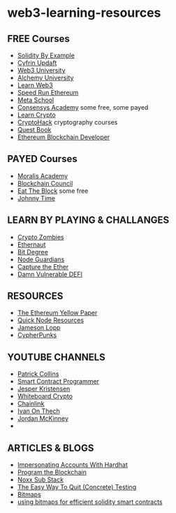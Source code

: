 # web3-learning-resources

## FREE Courses 
- [Solidity By Example](https://solidity-by-example.org/)
- [Cyfrin Updaft](https://updraft.cyfrin.io/)
- [Web3 University](https://www.web3.university/)
- [Alchemy University](https://www.alchemy.com/university/courses/)
- [Learn Web3](https://learnweb3.io/)
- [Speed Run Ethereum](https://speedrunethereum.com/)
- [Meta School](https://metaschool.so/)
- [Consensys Academy](https://courses.consensys.net/collections) some free, some payed
- [Learn Crypto](https://learncrypto.com/)
- [CryptoHack](https://cryptohack.org/) cryptography courses
- [Quest Book](https://learn.questbook.xyz/)
- [Ethereum Blockchain Developer](https://ethereum-blockchain-developer.com/)

## PAYED Courses
- [Moralis Academy](https://academy.moralis.io/)
- [Blockchain Council](https://www.blockchain-council.org/)
- [Eat The Block](https://eattheblocks.com/) some free
- [Johnny Time](https://johnnytime.xyz/)

## LEARN BY PLAYING & CHALLANGES
- [Crypto Zombies](https://cryptozombies.io/)
- [Ethernaut](https://ethernaut.openzeppelin.com/)
- [Bit Degree](https://www.bitdegree.org/)
- [Node Guardians](https://nodeguardians.io/)
- [Capture the Ether](https://capturetheether.com/)
- [Damn Vulnerable DEFI](https://www.damnvulnerabledefi.xyz/)

## RESOURCES
- [The Ethereum Yellow Paper](https://ethereum.github.io/yellowpaper/paper.pdf)
- [Quick Node Resources](https://www.quicknode.com/guides/welcome)
- [Jameson Lopp](https://www.lopp.net/bitcoin-information.html)
- [CypherPunks](https://cypherpunks-core.github.io/ethereumbook/)

## YOUTUBE CHANNELS
- [Patrick Collins](https://www.youtube.com/@PatrickAlphaC)
- [Smart Contract Programmer](https://www.youtube.com/@smartcontractprogrammer)
- [Jesper Kristensen](https://www.youtube.com/@cryptojesperk)
- [Whiteboard Crypto](https://www.youtube.com/@WhiteboardCrypto)
- [Chainlink](https://www.youtube.com/@chainlink)
- [Ivan On Thech](https://www.youtube.com/@IvanOnTech)
- [Jordan McKinney](https://www.youtube.com/@jordanmmck)
- 
## ARTICLES & BLOGS
- [Impersonating Accounts With Hardhat](https://medium.com/coinmonks/impersonating-accounts-with-hardhat-21212c94dcec)
- [Program the Blockchain](https://programtheblockchain.com/)
- [Noxx Sub Stack](https://noxx.substack.com/p)
- [The Easy Way To Quit (Concrete) Testing](https://hackmd.io/@SaferMaker/EVM-Sym-Test)
- [Bitmaps](https://soliditydeveloper.com/bitmaps)
- [using bitmaps for efficient solidity smart contracts](https://hiddentao.com/archives/2018/12/10/using-bitmaps-for-efficient-solidity-smart-contracts)
